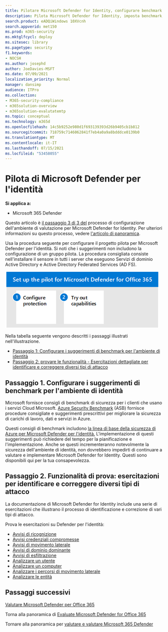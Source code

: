 ```yaml
---
title: Pilotare Microsoft Defender for Identity, configurare benchmark di configurazione, standard, linee guida ed eseguire esercitazioni sul rilevamento e la correzione di varie minacce di identità come ricognizione, credenziali compromesse, movimento laterale, dominio dominante e avvisi di esfiltrazione, condurre indagini su utenti, computer, entità e percorsi di movimento laterale.
description: Pilota Microsoft Defender for Identity, imposta benchmark, esercitazioni sulla ricognizione, credenziali compromesse, movimento laterale, dominio dominante e avvisi di exfiltration, tra gli altri.
search.product: eADQiWindows 10XVcnh
search.appverid: met150
ms.prod: m365-security
ms.mktglfcycl: deploy
ms.sitesec: library
ms.pagetype: security
f1.keywords:
- NOCSH
ms.author: josephd
author: JoeDavies-MSFT
ms.date: 07/09/2021
localization_priority: Normal
manager: dansimp
audience: ITPro
ms.collection:
- M365-security-compliance
- m365solution-overview
- m365solution-evalutatemtp
ms.topic: conceptual
ms.technology: m365d
ms.openlocfilehash: 14c5b9252e980d1f693139393d26b9405cb1b812
ms.sourcegitcommit: 718759c7146062841f7eb4a0a9a8bdddce0139b0
ms.translationtype: MT
ms.contentlocale: it-IT
ms.lasthandoff: 07/15/2021
ms.locfileid: "53458055"
---
```

# <a name="pilot-microsoft-defender-for-identity"></a>Pilota di Microsoft Defender per l'identità


**Si applica a:**
- Microsoft 365 Defender

Questo articolo è [il passaggio 3 di 3 del](eval-defender-identity-overview.md) processo di configurazione dell'ambiente di valutazione per Microsoft Defender for Identity. Per ulteriori informazioni su questo processo, vedere [l'articolo di panoramica](eval-defender-identity-overview.md).

Usa la procedura seguente per configurare il progetto pilota per Microsoft Defender per l'identità. Si noti che i suggerimenti non includono la configurazione di un gruppo pilota. La procedura consigliata consiste nell'installare il sensore in tutti i server che eseguono Servizi di dominio Active Directory e Active Directory Federated Services (AD FS).

![Passaggi per l'aggiunta di Microsoft Defender per l'identità all'ambiente di valutazione di Defender](../../media/defender/m365-defender-identity-pilot-steps.png)

Nella tabella seguente vengono descritti i passaggi illustrati nell'illustrazione.

- [Passaggio 1: Configurare i suggerimenti di benchmark per l'ambiente di identità](#step-1-configure-benchmark-recommendations-for-your-identity-environment)
- [Passaggio 2: provare le funzionalità - Esercitazioni dettagliate per identificare e correggere diversi tipi di attacco ](#step-2-try-out-capabilities--walk-through-tutorials-for-identifying-and-remediating-different-attack-types)

## <a name="step-1-configure-benchmark-recommendations-for-your-identity-environment"></a>Passaggio 1. Configurare i suggerimenti di benchmark per l'ambiente di identità

Microsoft fornisce consigli di benchmark di sicurezza per i clienti che usano i servizi Cloud Microsoft. [Azure Security Benchmark](/security/benchmark/azure/overview) (ASB) fornisce procedure consigliate e suggerimenti prescrittivi per migliorare la sicurezza di carichi di lavoro, dati e servizi in Azure.

Questi consigli di benchmark includono [la linea di base della sicurezza di Azure per Microsoft Defender per l'identità.](/security/benchmark/azure/baselines/defender-for-identity-security-baseline) L'implementazione di questi suggerimenti può richiedere del tempo per la pianificazione e l'implementazione. Anche se questi incrementeranno notevolmente la sicurezza dell'ambiente di identità, non dovrebbero impedirti di continuare a valutare e implementare Microsoft Defender for Identity. Questi sono disponibili qui per la tua consapevolezza.

## <a name="step-2-try-out-capabilities--walk-through-tutorials-for-identifying-and-remediating-different-attack-types"></a>Passaggio 2. Funzionalità di prova: esercitazioni per identificare e correggere diversi tipi di attacco

La documentazione di Microsoft Defender for Identity include una serie di esercitazioni che illustrano il processo di identificazione e correzione di vari tipi di attacco.

Prova le esercitazioni su Defender per l'identità:
- [Avvisi di ricognizione](/defender-for-identity/reconnaissance-alerts)
- [Avvisi credenziali compromesse](/defender-for-identity/compromised-credentials-alerts)
- [Avvisi di movimento laterale](/defender-for-identity/lateral-movement-alerts)
- [Avvisi di dominio dominante](/defender-for-identity/domain-dominance-alerts)
- [Avvisi di esfiltrazione](/defender-for-identity/exfiltration-alerts)
- [Analizzare un utente](/defender-for-identity/investigate-a-user)
- [Analizzare un computer](/defender-for-identity/investigate-a-computer)
- [Analizzare i percorsi di movimento laterale](/defender-for-identity/investigate-lateral-movement-path)
- [Analizzare le entità](/defender-for-identity/investigate-entity)

## <a name="next-steps"></a>Passaggi successivi

[Valutare Microsoft Defender per Office 365](eval-defender-office-365-overview.md)

Torna alla panoramica di [Evaluate Microsoft Defender for Office 365](eval-defender-office-365-overview.md)

Tornare alla panoramica per [valutare e valutare Microsoft 365 Defender](eval-overview.md)